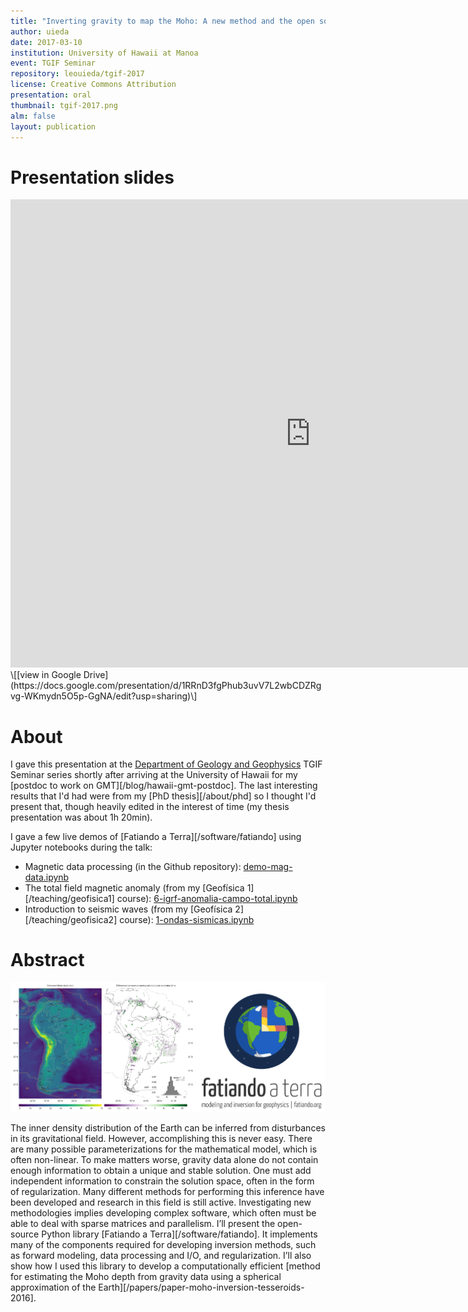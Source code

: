 ```yaml
---
title: "Inverting gravity to map the Moho: A new method and the open source software that made it possible"
author: uieda
date: 2017-03-10
institution: University of Hawaii at Manoa
event: TGIF Seminar
repository: leouieda/tgif-2017
license: Creative Commons Attribution
presentation: oral
thumbnail: tgif-2017.png
alm: false
layout: publication
---
```


# Presentation slides

<div class="embed-responsive embed-responsive-4by3">
<iframe src="https://docs.google.com/presentation/d/1RRnD3fgPhub3uvV7L2wbCDZRgvg-WKmydn5O5p-GgNA/embed?start=false&loop=false&delayms=60000" frameborder="0" width="960" height="749" allowfullscreen="true" mozallowfullscreen="true" webkitallowfullscreen="true"></iframe>
</div>
\[[view in Google Drive](https://docs.google.com/presentation/d/1RRnD3fgPhub3uvV7L2wbCDZRgvg-WKmydn5O5p-GgNA/edit?usp=sharing)\]

# About

I gave this presentation at the
[Department of Geology and Geophysics](http://www.soest.hawaii.edu/GG/index.html)
TGIF Seminar series shortly after arriving at
the University of Hawaii
for my [postdoc to work on GMT][/blog/hawaii-gmt-postdoc].
The last interesting results that I'd had were from my [PhD thesis][/about/phd]
so I thought I'd present that, though heavily edited in the interest of time
(my thesis presentation was about 1h 20min).

I gave a few live demos of [Fatiando a Terra][/software/fatiando] using Jupyter
notebooks during the talk:

* Magnetic data processing (in the Github repository):
  [demo-mag-data.ipynb](http://nbviewer.jupyter.org/github/leouieda/tgif-2017/blob/master/demo-mag-data.ipynb)
* The total field magnetic anomaly (from my [Geofísica 1][/teaching/geofisica1] course):
  [6-igrf-anomalia-campo-total.ipynb](http://nbviewer.ipython.org/github/leouieda/geofisica1/blob/2015/notebooks/6-igrf-anomalia-campo-total.ipynb)
* Introduction to seismic waves (from my [Geofísica 2][/teaching/geofisica2] course): [1-ondas-sismicas.ipynb](http://nbviewer.ipython.org/github/leouieda/geofisica2/blob/2016/notebooks/1-ondas-sismicas.ipynb)


# Abstract

![](/images/tgif-2017-flyer-image.png)

The inner density distribution of the Earth can be inferred from disturbances
in its gravitational field. However, accomplishing this is never easy. There
are many possible parameterizations for the mathematical model, which is often
non-linear. To make matters worse, gravity data alone do not contain enough
information to obtain a unique and stable solution. One must add independent
information to constrain the solution space, often in the form of
regularization. Many different methods for performing this inference have been
developed and research in this field is still active. Investigating new
methodologies implies developing complex software, which often must be able to
deal with sparse matrices and parallelism. I’ll present the open-source Python
library [Fatiando a Terra][/software/fatiando]. It implements many of the
components required for developing inversion methods, such as forward modeling,
data processing and I/O, and regularization. I’ll also show how I used this
library to develop a computationally efficient [method for estimating the Moho
depth from gravity data using a spherical approximation of the
Earth][/papers/paper-moho-inversion-tesseroids-2016].
